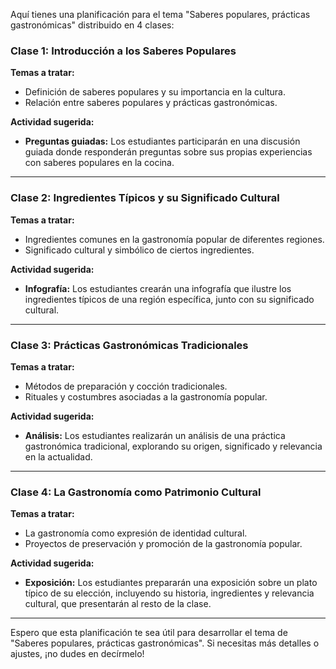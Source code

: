 Aquí tienes una planificación para el tema "Saberes populares, prácticas gastronómicas" distribuido en 4 clases:

### Clase 1: Introducción a los Saberes Populares

**Temas a tratar:**

- Definición de saberes populares y su importancia en la cultura.
- Relación entre saberes populares y prácticas gastronómicas.

**Actividad sugerida:**

- **Preguntas guiadas:** Los estudiantes participarán en una discusión guiada donde responderán preguntas sobre sus propias experiencias con saberes populares en la cocina.

---

### Clase 2: Ingredientes Típicos y su Significado Cultural

**Temas a tratar:**

- Ingredientes comunes en la gastronomía popular de diferentes regiones.
- Significado cultural y simbólico de ciertos ingredientes.

**Actividad sugerida:**

- **Infografía:** Los estudiantes crearán una infografía que ilustre los ingredientes típicos de una región específica, junto con su significado cultural.

---

### Clase 3: Prácticas Gastronómicas Tradicionales

**Temas a tratar:**

- Métodos de preparación y cocción tradicionales.
- Rituales y costumbres asociadas a la gastronomía popular.

**Actividad sugerida:**

- **Análisis:** Los estudiantes realizarán un análisis de una práctica gastronómica tradicional, explorando su origen, significado y relevancia en la actualidad.

---

### Clase 4: La Gastronomía como Patrimonio Cultural

**Temas a tratar:**

- La gastronomía como expresión de identidad cultural.
- Proyectos de preservación y promoción de la gastronomía popular.

**Actividad sugerida:**

- **Exposición:** Los estudiantes prepararán una exposición sobre un plato típico de su elección, incluyendo su historia, ingredientes y relevancia cultural, que presentarán al resto de la clase.

---

Espero que esta planificación te sea útil para desarrollar el tema de "Saberes populares, prácticas gastronómicas". Si necesitas más detalles o ajustes, ¡no dudes en decírmelo!
